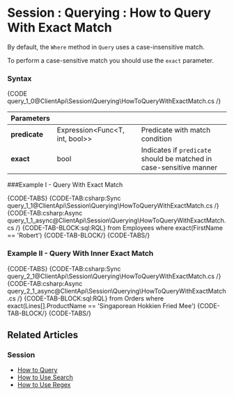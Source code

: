 # Session : Querying : How to Query With Exact Match

By default, the `Where` method in `Query` uses a case-insensitive match.

To perform a case-sensitive match you should use the `exact` parameter.

### Syntax

{CODE query_1_0@ClientApi\Session\Querying\HowToQueryWithExactMatch.cs /}

| Parameters | | |
| ------------- | ------------- | ----- |
| **predicate** | Expression<Func<T, int, bool>> | Predicate with match condition |
| **exact** | bool | Indicates if `predicate` should be matched in case-sensitive manner |

###Example I - Query With Exact Match

{CODE-TABS}
{CODE-TAB:csharp:Sync query_1_1@ClientApi\Session\Querying\HowToQueryWithExactMatch.cs /}
{CODE-TAB:csharp:Async query_1_1_async@ClientApi\Session\Querying\HowToQueryWithExactMatch.cs /}
{CODE-TAB-BLOCK:sql:RQL}
from Employees where exact(FirstName == 'Robert')
{CODE-TAB-BLOCK/}
{CODE-TABS/}

### Example II - Query With Inner Exact Match

{CODE-TABS}
{CODE-TAB:csharp:Sync query_2_1@ClientApi\Session\Querying\HowToQueryWithExactMatch.cs /}
{CODE-TAB:csharp:Async query_2_1_async@ClientApi\Session\Querying\HowToQueryWithExactMatch.cs /}
{CODE-TAB-BLOCK:sql:RQL}
from Orders 
where exact(Lines[].ProductName == 'Singaporean Hokkien Fried Mee')
{CODE-TAB-BLOCK/}
{CODE-TABS/}

## Related Articles

### Session

- [How to Query](../../../client-api/session/querying/how-to-query)
- [How to Use Search](../../../client-api/session/querying/how-to-use-search)
- [How to Use Regex](../../../client-api/session/querying/how-to-use-regex)
